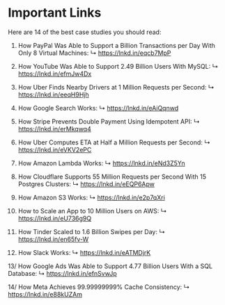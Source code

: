 # Important Links

Here are 14 of the best case studies you should read:


1. How PayPal Was Able to Support a Billion Transactions per Day With Only 8 Virtual Machines:
↳ https://lnkd.in/eqcb7MpP

2. How YouTube Was Able to Support 2.49 Billion Users With MySQL:
↳ https://lnkd.in/efmJw4Dx

3. How Uber Finds Nearby Drivers at 1 Million Requests per Second:
↳ https://lnkd.in/eeqH9Hjh

4. How Google Search Works:
↳ https://lnkd.in/eAiQqnwd

5. How Stripe Prevents Double Payment Using Idempotent API:
↳ https://lnkd.in/erMkqwq4

6. How Uber Computes ETA at Half a Million Requests per Second:
↳ https://lnkd.in/eVKV2ePC

7. How Amazon Lambda Works:
↳ https://lnkd.in/eNd3Z5Yn

8. How Cloudflare Supports 55 Million Requests per Second With 15 Postgres Clusters:
↳ https://lnkd.in/eEQP6Apw

9. How Amazon S3 Works:
↳ https://lnkd.in/e2p7qXri

10. How to Scale an App to 10 Million Users on AWS:
↳ https://lnkd.in/eU736g9Q

11. How Tinder Scaled to 1.6 Billion Swipes per Day:
↳ https://lnkd.in/en65fv-W

12. How Slack Works:
↳ https://lnkd.in/eATMDjrK

13/ How Google Ads Was Able to Support 4.77 Billion Users With a SQL Database:
↳ https://lnkd.in/efnSvwJp

14/ How Meta Achieves 99.99999999% Cache Consistency:
↳ https://lnkd.in/e88kUZAm
